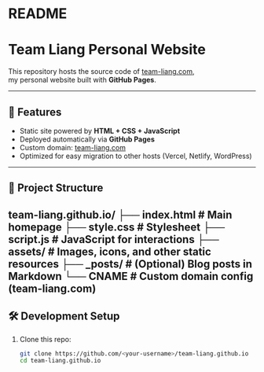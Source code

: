 # README
# Team Liang Personal Website

This repository hosts the source code of [team-liang.com](https://team-liang.com),  
my personal website built with **GitHub Pages**.

---

## 🚀 Features
- Static site powered by **HTML + CSS + JavaScript**
- Deployed automatically via **GitHub Pages**
- Custom domain: [team-liang.com](https://team-liang.com)
- Optimized for easy migration to other hosts (Vercel, Netlify, WordPress)

---

## 📂 Project Structure
team-liang.github.io/
├── index.html        # Main homepage
├── style.css         # Stylesheet
├── script.js         # JavaScript for interactions
├── assets/           # Images, icons, and other static resources
├── _posts/           # (Optional) Blog posts in Markdown
└── CNAME             # Custom domain config (team-liang.com)
---

## 🛠 Development Setup

1. Clone this repo:
   ```bash
   git clone https://github.com/<your-username>/team-liang.github.io
   cd team-liang.github.io
